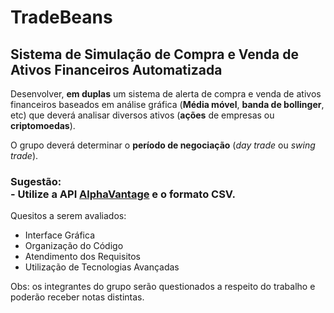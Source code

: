 TradeBeans
====

## Sistema de Simulação de Compra e Venda de Ativos Financeiros Automatizada

Desenvolver, **em duplas** um sistema de alerta de compra e venda de ativos financeiros baseados em análise gráfica (**Média móvel**, **banda de bollinger**, etc) que deverá analisar diversos ativos (**ações** de empresas ou **criptomoedas**).

O grupo deverá determinar o **período de negociação** (*day trade* ou *swing trade*).


### **Sugestão**:<br>  - Utilize a API [AlphaVantage](https://www.alphavantage.co/) e o formato **CSV**.

Quesitos a serem avaliados:
  - Interface Gráfica
  - Organização do Código
  - Atendimento dos Requisitos
  - Utilização de Tecnologias Avançadas

Obs: os integrantes do grupo serão questionados a respeito do trabalho e poderão receber notas distintas.
